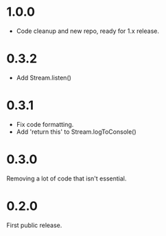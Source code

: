 
# 1.0.0

 - Code cleanup and new repo, ready for 1.x release.

# 0.3.2

 - Add Stream.listen()

# 0.3.1

 - Fix code formatting.
 - Add 'return this' to Stream.logToConsole()

# 0.3.0

Removing a lot of code that isn't essential.

# 0.2.0

First public release.
